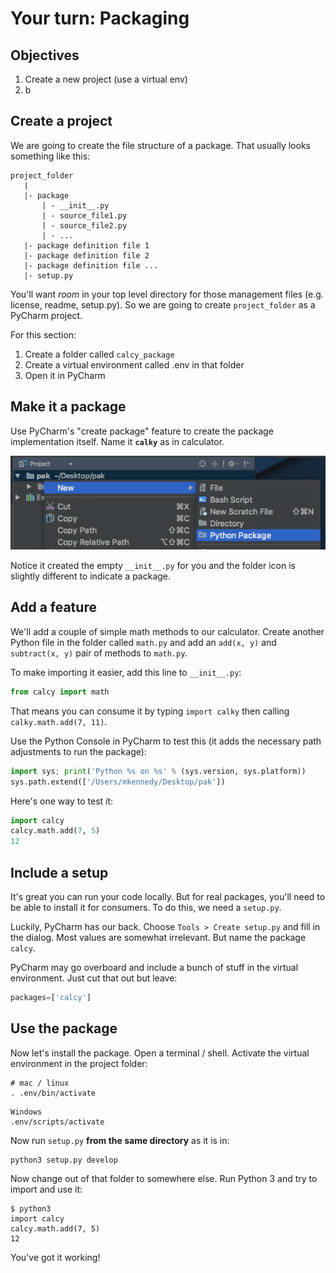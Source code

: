 # Your turn: Packaging

## Objectives

1. Create a new project (use a virtual env)
2. b


## Create a project

We are going to create the file structure of a package. That usually looks something like this:

```
project_folder
   |
   |- package
       | - __init__.py
       | - source_file1.py
       | - source_file2.py
       | - ...
   |- package definition file 1
   |- package definition file 2
   |- package definition file ...
   |- setup.py
```

You'll want *room* in your top level directory for those management files (e.g. license, readme, setup.py). So we are going to create `project_folder` as a PyCharm project.

For this section:

1. Create a folder called `calcy_package`
2. Create a virtual environment called .env in that folder
3. Open it in PyCharm

## Make it a package

Use PyCharm's "create package" feature to create the package implementation itself. Name it **`calky`** as in calculator.

![Python package](./resources/new-package.png)

Notice it created the empty `__init__.py` for you and the folder icon is slightly different to indicate a package.

## Add a feature

We'll add a couple of simple math methods to our calculator. Create another Python file in the folder called `math.py` and add an `add(x, y)` and `subtract(x, y)` pair of methods to `math.py`.

To make importing it easier, add this line to `__init__.py`:

```python
from calcy import math
```

That means you can consume it by typing `import calky` then calling `calky.math.add(7, 11)`.

Use the Python Console in PyCharm to test this (it adds the necessary path adjustments to run the package):

```python
import sys; print('Python %s on %s' % (sys.version, sys.platform))
sys.path.extend(['/Users/mkennedy/Desktop/pak'])
```

Here's one way to test it:

```python
import calcy
calcy.math.add(7, 5)
12
```

## Include a setup

It's great you can run your code locally. But for real packages, you'll need to be able to install it for consumers. To do this, we need a `setup.py`. 

Luckily, PyCharm has our back. Choose `Tools > Create setup.py` and fill in the dialog. Most values are somewhat irrelevant. But name the package `calcy`.

PyCharm may go overboard and include a bunch of stuff in the virtual environment. Just cut that out but leave:

```python
packages=['calcy']
```

## Use the package

Now let's install the package. Open a terminal / shell. Activate the virtual environment in the project folder:

```
# mac / linux
. .env/bin/activate 
```

```
Windows
.env/scripts/activate
```

Now run `setup.py` **from the same directory** as it is in:

```
python3 setup.py develop
```

Now change out of that folder to somewhere else. Run Python 3 and try to import and use it:

```
$ python3
import calcy
calcy.math.add(7, 5)
12
```

You've got it working!
